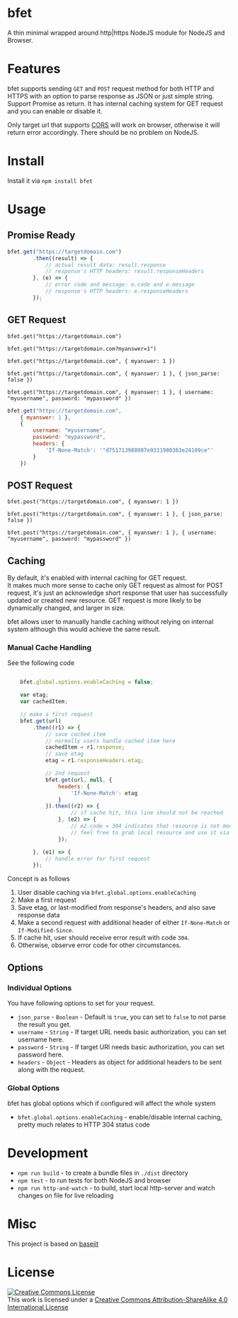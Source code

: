 # bfet
A thin minimal wrapped around http|https NodeJS module for NodeJS and Browser.

# Features

bfet supports sending `GET` and `POST` request method for both HTTP and HTTPS with an option to parse response as JSON or just simple string. Support Promise as return. It has internal caching system for GET request and you can enable or disable it.

Only target url that supports [CORS](https://en.wikipedia.org/wiki/Cross-origin_resource_sharing) will work on browser, otherwise it will return error accordingly. There should be no problem on NodeJS.

# Install

Install it via `npm install bfet`

# Usage

## Promise Ready

```javascript
bfet.get("https://targetdomain.com")
		.then((result) => {
			// actual result data: result.response
			// response's HTTP headers: result.responseHeaders
		}, (e) => {
			// error code and message: e.code and e.message
			// response's HTTP headers: e.responseHeaders
		});
```

## GET Request

`bfet.get("https://targetdomain.com")`

`bfet.get("https://targetdomain.com?myanswer=1")`

`bfet.get("https://targetdomain.com", { myanswer: 1 })`

`bfet.get("https://targetdomain.com", { myanswer: 1 }, { json_parse: false })`

`bfet.get("https://targetdomain.com", { myanswer: 1 }, { username: "myusername", password: "mypassword" })`

```javascript
bfet.get("https://targetdomain.com", 
	{ myanswer: 1 }, 
	{ 
		username: "myusername", 
		password: "mypassword", 
		headers: {
			'If-None-Match': '"d751713988987e9331980363e24189ce"'
		}
	})
```

## POST Request

`bfet.post("https://targetdomain.com", { myanswer: 1 })`

`bfet.post("https://targetdomain.com", { myanswer: 1 }, { json_parse: false })`

`bfet.post("https://targetdomain.com", { myanswer: 1 }, { username: "myusername", password: "mypassword" })`

## Caching

By default, it's enabled with internal caching for GET request.  
It makes much more sense to cache only GET request as almost for POST request, it's just an acknowledge short response that user has successfully updated or created new resource. GET request is more likely to be dynamically changed, and larger in size.

bfet allows user to manually handle caching without relying on internal system although this would achieve the same result.

### Manual Cache Handling

See the following code

```javascript

	bfet.global.options.enableCaching = false;

	var etag;
	var cachedItem;

	// make a first request
	bfet.get(url)
		.then((r1) => {
			// save cached item
			// normally users handle cached item here
			cachedItem = r1.response;
			// save etag
			etag = r1.responseHeaders.etag;

			// 2nd request
			bfet.get(url, null, { 
				headers: {
					'If-None-Match': etag
				}
			}).then((r2) => {
					// if cache hit, this line should not be reached
				}, (e2) => {
					// e2.code = 304 indicates that resource is not modified
					// feel free to grab local resource and use it via cachedItem as we saved eariler
				});

		}, (e1) => {
			// handle error for first request
		});
```

Concept is as follows

1. User disable caching via `bfet.global.options.enableCaching`
2. Make a first request
3. Save etag, or last-modified from response's headers, and also save response data
4. Make a second request with additional header of either `If-None-Match` or `If-Modified-Since`.
5. If cache hit, user should receive error result with code `304`.
6. Otherwise, observe error code for other circumstances.

## Options

### Individual Options

You have following options to set for your request.

* `json_parse` - `Boolean` - Default is `true`, you can set to `false` to not parse the result you get.
* `username` - `String` - If target URL needs basic authorization, you can set username here.
* `password` - `String` - If target URl needs basic authorization, you can set password here.
* `headers` - `Object` - Headers as object for additional headers to be sent along with the request.

### Global Options

bfet has global options which if configured will affect the whole system

* `bfet.global.options.enableCaching` - enable/disable internal caching, pretty much relates to HTTP 304 status code

# Development

- `npm run build` - to create a bundle files in `./dist` directory
- `npm test` - to run tests for both NodeJS and browser
- `npm run http-and-watch` - to build, start local http-server and watch changes on file for live reloading

# Misc
This project is based on [basejit](https://github.com/haxpor/basejit)

# License

[![Creative Commons License](https://i.creativecommons.org/l/by-sa/4.0/88x31.png)](http://creativecommons.org/licenses/by-sa/4.0/)  
This work is licensed under a [Creative Commons Attribution-ShareAlike 4.0 International License](https://github.com/haxpor/bfet/blob/master/LICENSE)

